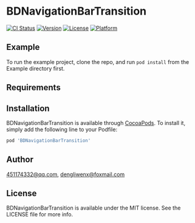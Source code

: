 # BDNavigationBarTransition

[![CI Status](https://img.shields.io/travis/451174332@qq.com/BDNavigationBarTransition.svg?style=flat)](https://travis-ci.org/451174332@qq.com/BDNavigationBarTransition)
[![Version](https://img.shields.io/cocoapods/v/BDNavigationBarTransition.svg?style=flat)](https://cocoapods.org/pods/BDNavigationBarTransition)
[![License](https://img.shields.io/cocoapods/l/BDNavigationBarTransition.svg?style=flat)](https://cocoapods.org/pods/BDNavigationBarTransition)
[![Platform](https://img.shields.io/cocoapods/p/BDNavigationBarTransition.svg?style=flat)](https://cocoapods.org/pods/BDNavigationBarTransition)

## Example

To run the example project, clone the repo, and run `pod install` from the Example directory first.

## Requirements

## Installation

BDNavigationBarTransition is available through [CocoaPods](https://cocoapods.org). To install
it, simply add the following line to your Podfile:

```ruby
pod 'BDNavigationBarTransition'
```

## Author

451174332@qq.com, dengliwenx@foxmail.com

## License

BDNavigationBarTransition is available under the MIT license. See the LICENSE file for more info.
